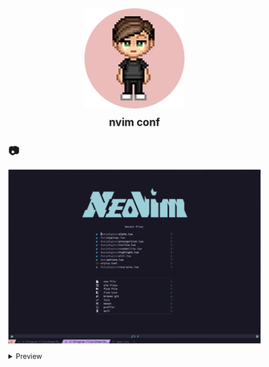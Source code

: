 <h2 align="center">
    <img src="https://raw.githubusercontent.com/adriankarlen/nvim/main/misc/avatar-rose.png" width="200" alt="Logo"/>
    <br/>
    <img src="https://raw.githubusercontent.com/adriankarlen/nvim/main/misc/transparent.png" height="30" width="0px"/>
    nvim conf
    <img src="https://raw.githubusercontent.com/adriankarlen/nvim/main/misc/transparent.png" height="30" width="0px"/>
</h2>

## 📷 

![image](https://raw.githubusercontent.com/adriankarlen/nvim/main/misc/dashboard.png) 
<details>
    <summary>Preview</summary>
    <img src="https://raw.githubusercontent.com/adriankarlen/vscode-relapce/main/assets/preview.webp"/>
</details>
